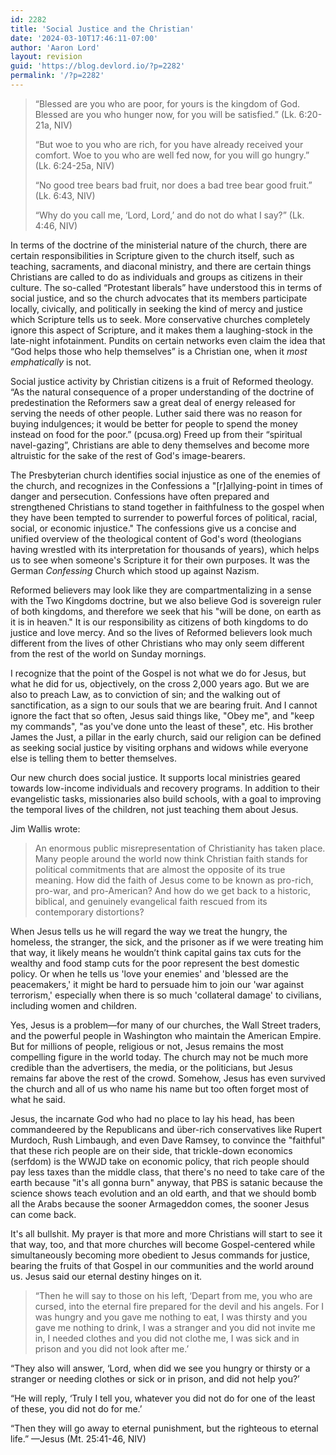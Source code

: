 ```yaml
---
id: 2282
title: 'Social Justice and the Christian'
date: '2024-03-10T17:46:11-07:00'
author: 'Aaron Lord'
layout: revision
guid: 'https://blog.devlord.io/?p=2282'
permalink: '/?p=2282'
---
```


<blockquote>“Blessed are you who are poor,
for yours is the kingdom of God.
Blessed are you who hunger now,
for you will be satisfied.” (Lk. 6:20-21a, NIV)

“But woe to you who are rich,
for you have already received your comfort.
Woe to you who are well fed now,
for you will go hungry.” (Lk. 6:24-25a, NIV)

“No good tree bears bad fruit, nor does a bad tree bear good fruit.” (Lk. 6:43, NIV)

“Why do you call me, ‘Lord, Lord,’ and do not do what I say?” (Lk. 4:46, NIV)</blockquote>
In terms of the doctrine of the ministerial nature of the church, there are certain responsibilities in Scripture given to the church itself, such as teaching, sacraments, and diaconal ministry, and there are certain things Christians are called to do as individuals and groups as citizens in their culture. The so-called “Protestant liberals” have understood this in terms of social justice, and so the church advocates that its members participate locally, civically, and politically in seeking the kind of mercy and justice which Scripture tells us to seek. More conservative churches completely ignore this aspect of Scripture, and it makes them a laughing-stock in the late-night infotainment. Pundits on certain networks even claim the idea that “God helps those who help themselves” is a Christian one, when it <em>most emphatically</em> is not.

Social justice activity by Christian citizens is a fruit of Reformed theology. “As the natural consequence of a proper understanding of the doctrine of predestination the Reformers saw a great deal of energy released for serving the needs of other people. Luther said there was no reason for buying indulgences; it would be better for people to spend the money instead on food for the poor.” (pcusa.org) Freed up from their “spiritual navel-gazing”, Christians are able to deny themselves and become more altruistic for the sake of the rest of God's image-bearers.

The Presbyterian church identifies social injustice as one of the enemies of the church, and recognizes in the Confessions a "[r]allying-point in times of danger and persecution. Confessions have often prepared and strengthened Christians to stand together in faithfulness to the gospel when they have been tempted to surrender to powerful forces of political, racial, social, or economic injustice." The confessions give us a concise and unified overview of the theological content of God's word (theologians having wrestled with its interpretation for thousands of years), which helps us to see when someone's Scripture it for their own purposes. It was the German <em>Confessing</em> Church which stood up against Nazism.

Reformed believers may look like they are compartmentalizing in a sense with the Two Kingdoms doctrine, but we also believe God is sovereign ruler of both kingdoms, and therefore we seek that his "will be done, on earth as it is in heaven." It is our responsibility as citizens of both kingdoms to do justice and love mercy. And so the lives of Reformed believers look much different from the lives of other Christians who may only seem different from the rest of the world on Sunday mornings.

I recognize that the point of the Gospel is not what we do for Jesus, but what he did for us, objectively, on the cross 2,000 years ago. But we are also to preach Law, as to conviction of sin; and the walking out of sanctification, as a sign to our souls that we are bearing fruit. And I cannot ignore the fact that so often, Jesus said things like, "Obey me", and "keep my commands", "as you've done unto the least of these", etc. His brother James the Just, a pillar in the early church, said our religion can be defined as seeking social justice by visiting orphans and widows while everyone else is telling them to better themselves.

Our new church does social justice. It supports local ministries geared towards low-income individuals and recovery programs. In addition to their evangelistic tasks, missionaries also build schools, with a goal to improving the temporal lives of the children, not just teaching them about Jesus.

Jim Wallis wrote:
<blockquote>An enormous public misrepresentation of Christianity has taken place. Many people around the world now think Christian faith stands for political commitments that are almost the opposite of its true meaning. How did the faith of Jesus come to be known as pro-rich, pro-war, and pro-American? And how do we get back to a historic, biblical, and genuinely evangelical faith rescued from its contemporary distortions?</blockquote>
When Jesus tells us he will regard the way we treat the hungry, the homeless, the stranger, the sick, and the prisoner as if we were treating him that way, it likely means he wouldn’t think capital gains tax cuts for the wealthy and food stamp cuts for the poor represent the best domestic policy. Or when he tells us 'love your enemies' and 'blessed are the peacemakers,' it might be hard to persuade him to join our 'war against terrorism,' especially when there is so much 'collateral damage' to civilians, including women and children.

Yes, Jesus is a problem—for many of our churches, the Wall Street traders, and the powerful people in Washington who maintain the American Empire. But for millions of people, religious or not, Jesus remains the most compelling figure in the world today. The church may not be much more credible than the advertisers, the media, or the politicians, but Jesus remains far above the rest of the crowd. Somehow, Jesus has even survived the church and all of us who name his name but too often forget most of what he said.

Jesus, the incarnate God who had no place to lay his head, has been commandeered by the Republicans and über-rich conservatives like Rupert Murdoch, Rush Limbaugh, and even Dave Ramsey, to convince the "faithful" that these rich people are on their side, that trickle-down economics (serfdom) is the WWJD take on economic policy, that rich people should pay less taxes than the middle class, that there's no need to take care of the earth because "it's all gonna burn" anyway, that PBS is satanic because the science shows teach evolution and an old earth, and that we should bomb all the Arabs because the sooner Armageddon comes, the sooner Jesus can come back.

It's all bullshit. My prayer is that more and more Christians will start to see it that way, too, and that more churches will become Gospel-centered while simultaneously becoming more obedient to Jesus commands for justice, bearing the fruits of that Gospel in our communities and the world around us. Jesus said our eternal destiny hinges on it.
<blockquote>“Then he will say to those on his left, ‘Depart from me, you who are cursed, into the eternal fire prepared for the devil and his angels. For I was hungry and you gave me nothing to eat, I was thirsty and you gave me nothing to drink, I was a stranger and you did not invite me in, I needed clothes and you did not clothe me, I was sick and in prison and you did not look after me.’</blockquote>
“They also will answer, ‘Lord, when did we see you hungry or thirsty or a stranger or needing clothes or sick or in prison, and did not help you?’

“He will reply, ‘Truly I tell you, whatever you did not do for one of the least of these, you did not do for me.’

“Then they will go away to eternal punishment, but the righteous to eternal life.” —Jesus (Mt. 25:41-46, NIV)
<div class="blogger-post-footer"><img alt="" width="1" height="1" /></div>